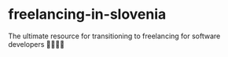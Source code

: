 # freelancing-in-slovenia
The ultimate resource for transitioning to freelancing for software developers 👩‍💻🇸🇮
